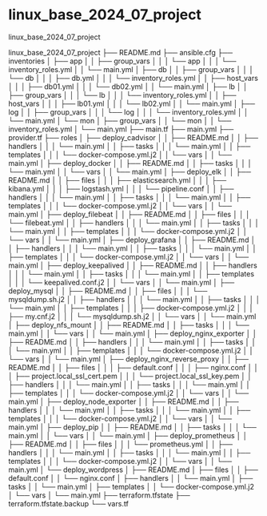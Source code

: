 # linux_base_2024_07_project
linux_base_2024_07_project


linux_base_2024_07_project
├── README.md
├── ansible.cfg
├── inventories
│   ├── app
│   │   ├── group_vars
│   │   │   └── app
│   │   │       └── inventory_roles.yml
│   │   └── main.yml
│   ├── db
│   │   ├── group_vars
│   │   │   └── db
│   │   │       ├── db.yml
│   │   │       └── inventory_roles.yml
│   │   ├── host_vars
│   │   │   ├── db01.yml
│   │   │   └── db02.yml
│   │   └── main.yml
│   ├── lb
│   │   ├── group_vars
│   │   │   └── lb
│   │   │       └── inventory_roles.yml
│   │   ├── host_vars
│   │   │   ├── lb01.yml
│   │   │   └── lb02.yml
│   │   └── main.yml
│   ├── log
│   │   ├── group_vars
│   │   │   └── log
│   │   │       └── inventory_roles.yml
│   │   └── main.yml
│   └── mon
│       ├── group_vars
│       │   └── mon
│       │       └── inventory_roles.yml
│       └── main.yml
├── main.tf
├── main.yml
├── provider.tf
├── roles
│   ├── deploy_cadvisor
│   │   ├── README.md
│   │   ├── handlers
│   │   │   └── main.yml
│   │   ├── tasks
│   │   │   └── main.yml
│   │   ├── templates
│   │   │   └── docker-compose.yml.j2
│   │   └── vars
│   │       └── main.yml
│   ├── deploy_docker
│   │   ├── README.md
│   │   ├── tasks
│   │   │   └── main.yml
│   │   └── vars
│   │       └── main.yml
│   ├── deploy_elk
│   │   ├── README.md
│   │   ├── files
│   │   │   ├── elasticsearch.yml
│   │   │   ├── kibana.yml
│   │   │   ├── logstash.yml
│   │   │   └── pipeline.conf
│   │   ├── handlers
│   │   │   └── main.yml
│   │   ├── tasks
│   │   │   └── main.yml
│   │   ├── templates
│   │   │   └── docker-compose.yml.j2
│   │   └── vars
│   │       └── main.yml
│   ├── deploy_filebeat
│   │   ├── README.md
│   │   ├── files
│   │   │   └── filebeat.yml
│   │   ├── handlers
│   │   │   └── main.yml
│   │   ├── tasks
│   │   │   └── main.yml
│   │   ├── templates
│   │   │   └── docker-compose.yml.j2
│   │   └── vars
│   │       └── main.yml
│   ├── deploy_grafana
│   │   ├── README.md
│   │   ├── handlers
│   │   │   └── main.yml
│   │   ├── tasks
│   │   │   └── main.yml
│   │   ├── templates
│   │   │   └── docker-compose.yml.j2
│   │   └── vars
│   │       └── main.yml
│   ├── deploy_keepalived
│   │   ├── README.md
│   │   ├── handlers
│   │   │   └── main.yml
│   │   ├── tasks
│   │   │   └── main.yml
│   │   ├── templates
│   │   │   └── keepalived.conf.j2
│   │   └── vars
│   │       └── main.yml
│   ├── deploy_mysql
│   │   ├── README.md
│   │   ├── files
│   │   │   └── mysqldump.sh.j2
│   │   ├── handlers
│   │   │   └── main.yml
│   │   ├── tasks
│   │   │   └── main.yml
│   │   ├── templates
│   │   │   ├── docker-compose.yml.j2
│   │   │   ├── my.cnf.j2
│   │   │   └── mysqldump.sh.j2
│   │   └── vars
│   │       └── main.yml
│   ├── deploy_nfs_mount
│   │   ├── README.md
│   │   ├── tasks
│   │   │   └── main.yml
│   │   └── vars
│   │       └── main.yml
│   ├── deploy_nginx_exporter
│   │   ├── README.md
│   │   ├── handlers
│   │   │   └── main.yml
│   │   ├── tasks
│   │   │   └── main.yml
│   │   ├── templates
│   │   │   └── docker-compose.yml.j2
│   │   └── vars
│   │       └── main.yml
│   ├── deploy_nginx_reverse_proxy
│   │   ├── README.md
│   │   ├── files
│   │   │   ├── default.conf
│   │   │   ├── nginx.conf
│   │   │   ├── project.local_ssl_cert.pem
│   │   │   └── project.local_ssl_key.pem
│   │   ├── handlers
│   │   │   └── main.yml
│   │   ├── tasks
│   │   │   └── main.yml
│   │   ├── templates
│   │   │   └── docker-compose.yml.j2
│   │   └── vars
│   │       └── main.yml
│   ├── deploy_node_exporter
│   │   ├── README.md
│   │   ├── handlers
│   │   │   └── main.yml
│   │   ├── tasks
│   │   │   └── main.yml
│   │   ├── templates
│   │   │   └── docker-compose.yml.j2
│   │   └── vars
│   │       └── main.yml
│   ├── deploy_pip
│   │   ├── README.md
│   │   ├── tasks
│   │   │   └── main.yml
│   │   └── vars
│   │       └── main.yml
│   ├── deploy_prometheus
│   │   ├── README.md
│   │   ├── files
│   │   │   └── prometheus.yml
│   │   ├── handlers
│   │   │   └── main.yml
│   │   ├── tasks
│   │   │   └── main.yml
│   │   ├── templates
│   │   │   └── docker-compose.yml.j2
│   │   └── vars
│   │       └── main.yml
│   └── deploy_wordpress
│       ├── README.md
│       ├── files
│       │   ├── default.conf
│       │   └── nginx.conf
│       ├── handlers
│       │   └── main.yml
│       ├── tasks
│       │   └── main.yml
│       ├── templates
│       │   └── docker-compose.yml.j2
│       └── vars
│           └── main.yml
├── terraform.tfstate
├── terraform.tfstate.backup
└── vars.tf